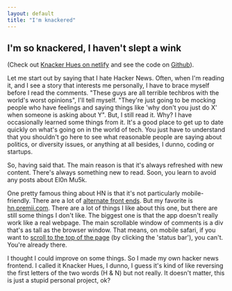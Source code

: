 ```yaml
---
layout: default
title: "I'm knackered"
---
```


## I'm so knackered, I haven't slept a wink

(Check out [Knacker Hues on netlify][kh-netlify] and see the code on [Github][kh-github]).

Let me start out by saying that I hate Hacker News. Often, when I'm reading it, and I see a story that interests me personally, I have to brace myself before I read the comments. "These guys are all terrible techbros with the world's worst opinions", I'll tell myself. "They're just going to be mocking people who have feelings and saying things like 'why don't you just do X' when someone is asking about Y". But, I still read it. Why? I have occasionally learned some things from it. It's a good place to get up to date quickly on what's going on in the world of tech. You just have to understand that you shouldn't go here to see what reasonable people are saying about politics, or diversity issues, or anything at all besides, I dunno, coding or startups.

So, having said that. The main reason is that it's always refreshed with new content. There's always something new to read. Soon, you learn to avoid any posts about El0n Mu5k.

One pretty famous thing about HN is that it's not particularly mobile-friendly. There are a lot of [alternate front ends][hn-frontends]. But my favorite is [hn.premii.com][premii]. There are a lot of things I like about this one, but there are still some things I don't like. The biggest one is that the app doesn't really work like a real webpage. The main scrollable window of comments is a div that's as tall as the browser window. That means, on mobile safari, if you want to [scroll to the top of the page][scroll-top] (by clicking the 'status bar'), you can't. You're already there.

I thought I could improve on some things. So I made my own hacker news frontend. I called it Knacker Hues, I dunno, I guess it's kind of like reversing the first letters of the two words (H & N) but not really. It doesn't matter, this is just a stupid personal project, ok? 

[kh-netlify]: https://knacker-hues.netlify.app/
[kh-github]: https://github.com/kpmcguire/knacker-hues
[hn-frontends]: https://hackerbits.com/hacker-news/improve-hacker-news-ui/
[premii]: https://hn.premii.com/
[scroll-top]: https://apple.stackexchange.com/questions/346492/how-to-scroll-to-the-top-of-the-page-in-safari-on-ipad